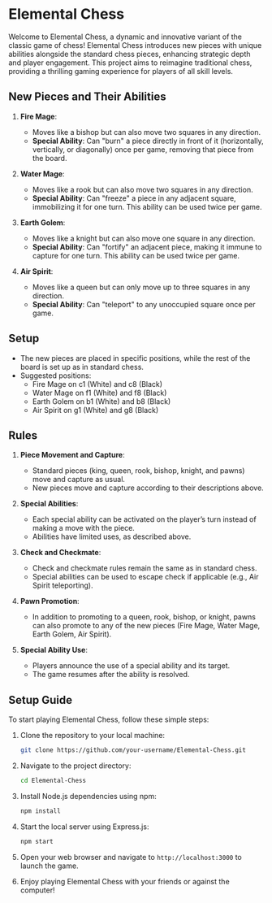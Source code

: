 # Elemental Chess

Welcome to Elemental Chess, a dynamic and innovative variant of the classic game of chess! Elemental Chess introduces new pieces with unique abilities alongside the standard chess pieces, enhancing strategic depth and player engagement. This project aims to reimagine traditional chess, providing a thrilling gaming experience for players of all skill levels.

## New Pieces and Their Abilities

1. **Fire Mage**:

    - Moves like a bishop but can also move two squares in any direction.
    - **Special Ability**: Can "burn" a piece directly in front of it (horizontally, vertically, or diagonally) once per game, removing that piece from the board.

2. **Water Mage**:

    - Moves like a rook but can also move two squares in any direction.
    - **Special Ability**: Can "freeze" a piece in any adjacent square, immobilizing it for one turn. This ability can be used twice per game.

3. **Earth Golem**:

    - Moves like a knight but can also move one square in any direction.
    - **Special Ability**: Can "fortify" an adjacent piece, making it immune to capture for one turn. This ability can be used twice per game.

4. **Air Spirit**:
    - Moves like a queen but can only move up to three squares in any direction.
    - **Special Ability**: Can "teleport" to any unoccupied square once per game.

## Setup

-   The new pieces are placed in specific positions, while the rest of the board is set up as in standard chess.
-   Suggested positions:
    -   Fire Mage on c1 (White) and c8 (Black)
    -   Water Mage on f1 (White) and f8 (Black)
    -   Earth Golem on b1 (White) and b8 (Black)
    -   Air Spirit on g1 (White) and g8 (Black)

## Rules

1. **Piece Movement and Capture**:

    - Standard pieces (king, queen, rook, bishop, knight, and pawns) move and capture as usual.
    - New pieces move and capture according to their descriptions above.

2. **Special Abilities**:

    - Each special ability can be activated on the player’s turn instead of making a move with the piece.
    - Abilities have limited uses, as described above.

3. **Check and Checkmate**:

    - Check and checkmate rules remain the same as in standard chess.
    - Special abilities can be used to escape check if applicable (e.g., Air Spirit teleporting).

4. **Pawn Promotion**:

    - In addition to promoting to a queen, rook, bishop, or knight, pawns can also promote to any of the new pieces (Fire Mage, Water Mage, Earth Golem, Air Spirit).

5. **Special Ability Use**:
    - Players announce the use of a special ability and its target.
    - The game resumes after the ability is resolved.

## Setup Guide

To start playing Elemental Chess, follow these simple steps:

1. Clone the repository to your local machine:

    ```bash
    git clone https://github.com/your-username/Elemental-Chess.git
    ```

2. Navigate to the project directory:

    ```bash
    cd Elemental-Chess
    ```

3. Install Node.js dependencies using npm:

    ```bash
    npm install
    ```

4. Start the local server using Express.js:

    ```bash
    npm start
    ```

5. Open your web browser and navigate to `http://localhost:3000` to launch the game.

6. Enjoy playing Elemental Chess with your friends or against the computer!

